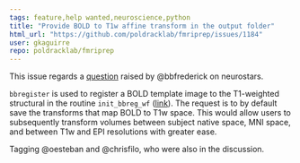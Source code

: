 ```yaml
---
tags: feature,help wanted,neuroscience,python
title: "Provide BOLD to T1w affine transform in the output folder"
html_url: "https://github.com/poldracklab/fmriprep/issues/1184"
user: gkaguirre
repo: poldracklab/fmriprep
---
```


This issue regards a [question](https://neurostars.org/t/fmriprep-saving-forward-transforms-from-bold-to-t1-and-or-mni-space/1908) raised by @bbfrederick on neurostars.

`bbregister` is used to register a BOLD template image to the T1-weighted structural in the routine `init_bbreg_wf` ([link](https://github.com/poldracklab/fmriprep/blob/5747a6d744fc076f829a5e6132e65c9bc3d71851/fmriprep/workflows/bold/registration.py#L266)). The request is to by default save the transforms that map BOLD to T1w space. This would allow users to subsequently transform volumes between subject native space, MNI space, and between T1w and EPI resolutions with greater ease. 

Tagging @oesteban and @chrisfilo, who were also in the discussion.